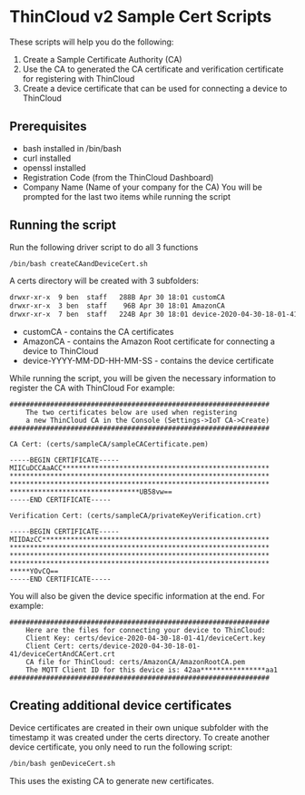 # ThinCloud v2 Sample Cert Scripts

These scripts will help you do the following:
1. Create a Sample Certificate Authority (CA)
1. Use the CA to generated the CA certificate and verification certificate for registering with ThinCloud
1. Create a device certificate that can be used for connecting a device to ThinCloud

## Prerequisites
* bash installed in /bin/bash
* curl installed
* openssl installed
* Registration Code (from the ThinCloud Dashboard)
* Company Name (Name of your company for the CA)
You will be prompted for the last two items while running the script

## Running the script
Run the following driver script to do all 3 functions
```bash
/bin/bash createCAandDeviceCert.sh
```
A certs directory will be created with 3 subfolders:
```bash
drwxr-xr-x  9 ben  staff   288B Apr 30 18:01 customCA
drwxr-xr-x  3 ben  staff    96B Apr 30 18:01 AmazonCA
drwxr-xr-x  7 ben  staff   224B Apr 30 18:01 device-2020-04-30-18-01-41
```
* customCA - contains the CA certificates
* AmazonCA - contains the Amazon Root certificate for connecting a device to ThinCloud
* device-YYYY-MM-DD-HH-MM-SS - contains the device certificate

While running the script, you will be given the necessary information to register the CA with ThinCloud For example:

```
################################################################
    The two certificates below are used when registering 
    a new ThinCloud CA in the Console (Settings->IoT CA->Create)
################################################################

CA Cert: (certs/sampleCA/sampleCACertificate.pem)

-----BEGIN CERTIFICATE-----
MIICuDCCAaACC***************************************************
****************************************************************
****************************************************************
********************************UB58vw==
-----END CERTIFICATE-----

Verification Cert: (certs/sampleCA/privateKeyVerification.crt)

-----BEGIN CERTIFICATE-----
MIIDAzCC********************************************************
****************************************************************
****************************************************************
****************************************************************
*****YOvCQ==
-----END CERTIFICATE-----
```

You will also be given the device specific information at the end. For example:
```
################################################################
    Here are the files for connecting your device to ThinCloud:
    Client Key: certs/device-2020-04-30-18-01-41/deviceCert.key
    Client Cert: certs/device-2020-04-30-18-01-41/deviceCertAndCACert.crt
    CA file for ThinCloud: certs/AmazonCA/AmazonRootCA.pem
    The MQTT Client ID for this device is: 42aa****************aa1
################################################################
```



## Creating additional device certificates
Device certificates are created in their own unique subfolder with the timestamp it was created under the certs directory. To create another device certificate, you only need to run the following script:
```bash
/bin/bash genDeviceCert.sh
```
This uses the existing CA to generate new certificates.

